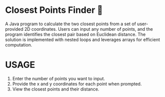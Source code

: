 # Closest Points Finder 🚀
A Java program to calculate the two closest points from a set of user-provided 2D coordinates. Users can input any number of points, and the program identifies the closest pair based on Euclidean distance. The solution is implemented with nested loops and leverages arrays for efficient computation.

# USAGE
1. Enter the number of points you want to input.
2. Provide the x and y coordinates for each point when prompted.
3. View the closest points and their distance.
